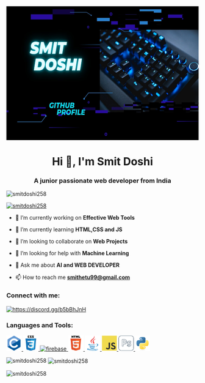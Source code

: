 <img align="center" height="350" width="2000" alt="coding" src="smit.jpg">
<h1 align="center">Hi 👋, I'm Smit Doshi</h1>
<h3 align="center">A junior passionate web developer from India</h3>
<p align="left"> <img src="https://komarev.com/ghpvc/?username=smitdoshi258&label=Profile%20views&color=0e75b6&style=flat" alt="smitdoshi258" /> </p>

<p align="left"> <a href="https://github.com/ryo-ma/github-profile-trophy"><img src="https://github-profile-trophy.vercel.app/?username=smitdoshi258" alt="smitdoshi258" /></a> </p>

- 🔭 I’m currently working on **Effective Web Tools**

- 🌱 I’m currently learning **HTML,CSS and JS**

- 👯 I’m looking to collaborate on **Web Projects**

- 🤝 I’m looking for help with **Machine Learning**

- 💬 Ask me about **AI and WEB DEVELOPER**

- 📫 How to reach me **smithetu99@gmail.com**

<h3 align="left">Connect with me:</h3>
<p align="left">
<a href="https://discord.gg/https://discord.gg/b5bBhJnH" target="blank"><img align="center" src="https://raw.githubusercontent.com/rahuldkjain/github-profile-readme-generator/master/src/images/icons/Social/discord.svg" alt="https://discord.gg/b5bBhJnH" height="30" width="40" /></a>
</p>

<h3 align="left">Languages and Tools:</h3>
<p align="left"> <a href="https://www.cprogramming.com/" target="_blank" rel="noreferrer"> <img src="https://raw.githubusercontent.com/devicons/devicon/master/icons/c/c-original.svg" alt="c" width="40" height="40"/> </a> <a href="https://www.w3schools.com/css/" target="_blank" rel="noreferrer"> <img src="https://raw.githubusercontent.com/devicons/devicon/master/icons/css3/css3-original-wordmark.svg" alt="css3" width="40" height="40"/> </a> <a href="https://firebase.google.com/" target="_blank" rel="noreferrer"> <img src="https://www.vectorlogo.zone/logos/firebase/firebase-icon.svg" alt="firebase" width="40" height="40"/> </a> <a href="https://www.w3.org/html/" target="_blank" rel="noreferrer"> <img src="https://raw.githubusercontent.com/devicons/devicon/master/icons/html5/html5-original-wordmark.svg" alt="html5" width="40" height="40"/> </a> <a href="https://www.java.com" target="_blank" rel="noreferrer"> <img src="https://raw.githubusercontent.com/devicons/devicon/master/icons/java/java-original.svg" alt="java" width="40" height="40"/> </a> <a href="https://developer.mozilla.org/en-US/docs/Web/JavaScript" target="_blank" rel="noreferrer"> <img src="https://raw.githubusercontent.com/devicons/devicon/master/icons/javascript/javascript-original.svg" alt="javascript" width="40" height="40"/> </a> <a href="https://www.photoshop.com/en" target="_blank" rel="noreferrer"> <img src="https://raw.githubusercontent.com/devicons/devicon/master/icons/photoshop/photoshop-line.svg" alt="photoshop" width="40" height="40"/> </a> <a href="https://www.python.org" target="_blank" rel="noreferrer"> <img src="https://raw.githubusercontent.com/devicons/devicon/master/icons/python/python-original.svg" alt="python" width="40" height="40"/> </a> </p>

<p><img align="left" src="https://github-readme-stats.vercel.app/api/top-langs?username=smitdoshi258&show_icons=true&locale=en&layout=compact" alt="smitdoshi258" /></p>

<p>&nbsp;<img align="center" src="https://github-readme-stats.vercel.app/api?username=smitdoshi258&show_icons=true&locale=en" alt="smitdoshi258" /></p>

<p><img align="center" src="https://github-readme-streak-stats.herokuapp.com/?user=smitdoshi258&" alt="smitdoshi258" /></p>

